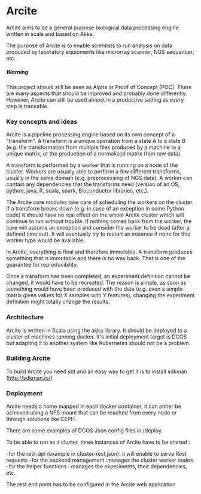 Arcite
======

Arcite aims to be a general purpose biological data processing engine written in scala and based on Akka.

The purpose of Arcite is to enable scientists to run analysis on data produced by laboratory equipments 
like microrray scanner, NGS sequencer, etc.

##### Warning

This project should still be seen as Alpha or Proof of Concept (POC). There are many aspects that should be improved and 
probably done differently. 
However, Arcite can still be used almost in a productive setting as every step is traceable.  
 

### Key concepts and ideas
Arcite is a pipeline processing engine based on its own concept of a \"transform\".
A transform is a unique operation from a state A to a state B (e.g. the transformation from multiple files produced by a 
machine to a unique matrix, or the production of a normalized matrix from raw data).

A transform is performed by a worker that is running on a node of the cluster. Workers are usually able to perform
a few different transforms, usually in the same domain (e.g. preprocessing of NGS data). A worker can contain any dependencies 
that the transforms need (version of an OS, python, java, R, scala, spark, Bioconductor libraries, etc.).

The Arcite core modules take care of scheduling the workers on the cluster. If a transform breaks down (e.g. in case 
of an exception in some Python code) it should have no real effect on the whole Arcite cluster which will continue to run 
without trouble. If nothing comes back from the worker, the core will assume an exception and consider 
the worker to be dead (after a defined time out). It will eventually try to restart an instance if none for this worker
type would be available.      

In Arcite, everything is final and therefore immutable. 
A transform produces something that is immutable and there is no way back. That is one of the guarantee for reproducibility. 

Once a transform has been completed, an experiment definition cannot be changed, it would have to be recreated.
The reason is simple, as soon as something would have been produced
with the data (e.g. even a simple matrix given values for X samples with Y features), changing
the experiment definition might totally change the results. 


### Architecture
Arcite is written in Scala using the akka library. 
It should be deployed to a cluster of machines running docker. 
It's initial deployment target is DCOS but adapting it to another system like Kubernetes 
should not be a problem.  

### Building Arcite
To build Arcite you need sbt and an easy way to get it is to install sdkman (http://sdkman.io/)

### Deployment
Arcite needs a home mapped in each docker container, it can either be achieved using a NFS mount that can be reached
from every node or through solutions like CEPH.
 
There are some examples of DCOS Json config files in /deploy.

To be able to run as a cluster, three instances of Arcite have to be started :

-for the rest-api (example in cluster-rest.json): it will enable to serve Rest requests
-for the backend management :manages the cluster worker nodes
-for the helper functions : manages the experiments, their dependencies, etc.

The rest end point has to be configured in the Arcite web application 




